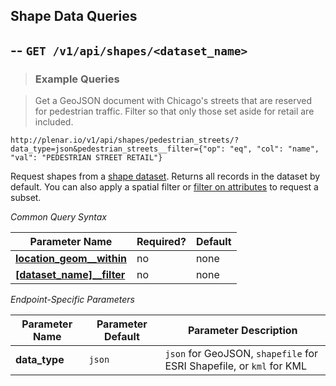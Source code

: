 ## Shape Data Queries

## -- `GET /v1/api/shapes/<dataset_name>`

> ### Example Queries

> Get a GeoJSON document with Chicago's streets that are reserved for pedestrian traffic.
> Filter so that only those set aside for retail are included.

```
http://plenar.io/v1/api/shapes/pedestrian_streets/?data_type=json&pedestrian_streets__filter={"op": "eq", "col": "name", "val": "PEDESTRIAN STREET RETAIL"}
```

Request shapes from a [shape dataset](#dataset-types).
Returns all records in the dataset by default.
You can also apply a spatial filter or [filter on attributes](#attribute-filtering) to request a subset.

_Common Query Syntax_

|**Parameter Name**  | **Required?** | **Default**
|--------------- | -----------------| ---
| [**location_geom__within**](#space-filtering) | no | none
| [**[dataset_name]__filter**](#specifying-a-dataset) | no | none

_Endpoint-Specific Parameters_

| Parameter Name       | Parameter Default | Parameter Description                                                           |
|----------------------|-------------------|---------------------------------------------------------------------------------|
| **data_type**            | `json`            | `json` for GeoJSON, `shapefile` for ESRI Shapefile, or `kml` for KML|
